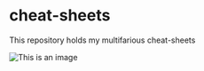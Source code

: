 # cheat-sheets
This repository holds my multifarious cheat-sheets

![This is an image](https://www.excel-university.com/wp-content/uploads/Excel-Formulas-Cheat-Sheet-for-Beginners.jpg)
